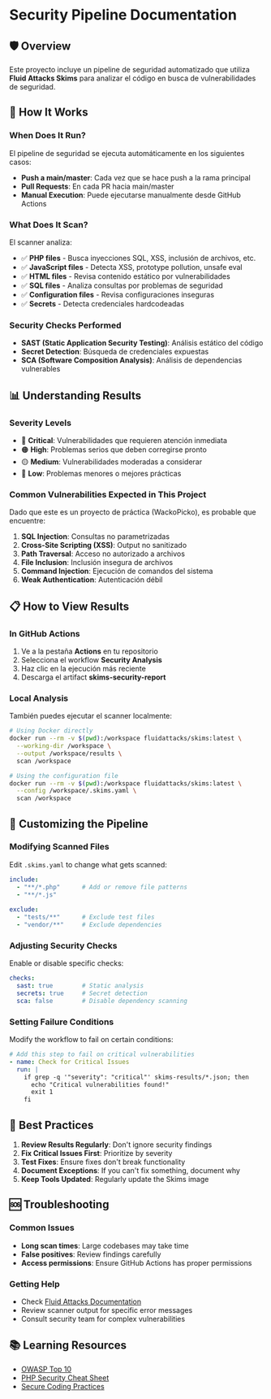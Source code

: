# Security Pipeline Documentation

## 🛡️ Overview

Este proyecto incluye un pipeline de seguridad automatizado que utiliza **Fluid Attacks Skims** para analizar el código en busca de vulnerabilidades de seguridad.

## 🔧 How It Works

### When Does It Run?
El pipeline de seguridad se ejecuta automáticamente en los siguientes casos:
- **Push a main/master**: Cada vez que se hace push a la rama principal
- **Pull Requests**: En cada PR hacia main/master
- **Manual Execution**: Puede ejecutarse manualmente desde GitHub Actions

### What Does It Scan?
El scanner analiza:
- ✅ **PHP files** - Busca inyecciones SQL, XSS, inclusión de archivos, etc.
- ✅ **JavaScript files** - Detecta XSS, prototype pollution, unsafe eval
- ✅ **HTML files** - Revisa contenido estático por vulnerabilidades
- ✅ **SQL files** - Analiza consultas por problemas de seguridad
- ✅ **Configuration files** - Revisa configuraciones inseguras
- ✅ **Secrets** - Detecta credenciales hardcodeadas

### Security Checks Performed
- **SAST (Static Application Security Testing)**: Análisis estático del código
- **Secret Detection**: Búsqueda de credenciales expuestas
- **SCA (Software Composition Analysis)**: Análisis de dependencias vulnerables

## 📊 Understanding Results

### Severity Levels
- 🔴 **Critical**: Vulnerabilidades que requieren atención inmediata
- 🟠 **High**: Problemas serios que deben corregirse pronto
- 🟡 **Medium**: Vulnerabilidades moderadas a considerar
- 🔵 **Low**: Problemas menores o mejores prácticas

### Common Vulnerabilities Expected in This Project
Dado que este es un proyecto de práctica (WackoPicko), es probable que encuentre:

1. **SQL Injection**: Consultas no parametrizadas
2. **Cross-Site Scripting (XSS)**: Output no sanitizado
3. **Path Traversal**: Acceso no autorizado a archivos
4. **File Inclusion**: Inclusión insegura de archivos
5. **Command Injection**: Ejecución de comandos del sistema
6. **Weak Authentication**: Autenticación débil

## 📋 How to View Results

### In GitHub Actions
1. Ve a la pestaña **Actions** en tu repositorio
2. Selecciona el workflow **Security Analysis**
3. Haz clic en la ejecución más reciente
4. Descarga el artifact **skims-security-report**

### Local Analysis
También puedes ejecutar el scanner localmente:

```bash
# Using Docker directly
docker run --rm -v $(pwd):/workspace fluidattacks/skims:latest \
  --working-dir /workspace \
  --output /workspace/results \
  scan /workspace

# Using the configuration file
docker run --rm -v $(pwd):/workspace fluidattacks/skims:latest \
  --config /workspace/.skims.yaml \
  scan /workspace
```

## 🔧 Customizing the Pipeline

### Modifying Scanned Files
Edit `.skims.yaml` to change what gets scanned:

```yaml
include:
  - "**/*.php"      # Add or remove file patterns
  - "**/*.js"
  
exclude:
  - "tests/**"      # Exclude test files
  - "vendor/**"     # Exclude dependencies
```

### Adjusting Security Checks
Enable or disable specific checks:

```yaml
checks:
  sast: true        # Static analysis
  secrets: true     # Secret detection
  sca: false        # Disable dependency scanning
```

### Setting Failure Conditions
Modify the workflow to fail on certain conditions:

```yaml
# Add this step to fail on critical vulnerabilities
- name: Check for Critical Issues
  run: |
    if grep -q '"severity": "critical"' skims-results/*.json; then
      echo "Critical vulnerabilities found!"
      exit 1
    fi
```

## 🎯 Best Practices

1. **Review Results Regularly**: Don't ignore security findings
2. **Fix Critical Issues First**: Prioritize by severity
3. **Test Fixes**: Ensure fixes don't break functionality
4. **Document Exceptions**: If you can't fix something, document why
5. **Keep Tools Updated**: Regularly update the Skims image

## 🆘 Troubleshooting

### Common Issues
- **Long scan times**: Large codebases may take time
- **False positives**: Review findings carefully
- **Access permissions**: Ensure GitHub Actions has proper permissions

### Getting Help
- Check [Fluid Attacks Documentation](https://help.fluidattacks.com/)
- Review scanner output for specific error messages
- Consult security team for complex vulnerabilities

## 📚 Learning Resources

- [OWASP Top 10](https://owasp.org/www-project-top-ten/)
- [PHP Security Cheat Sheet](https://cheatsheetseries.owasp.org/cheatsheets/PHP_Configuration_Cheat_Sheet.html)
- [Secure Coding Practices](https://owasp.org/www-project-secure-coding-practices-quick-reference-guide/) 